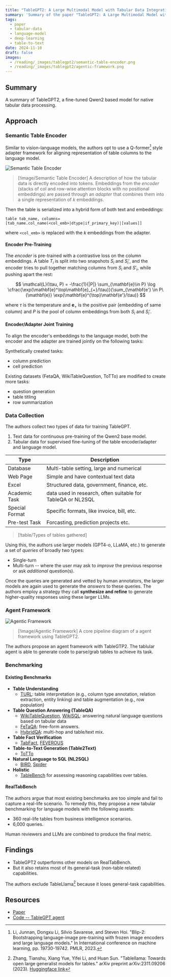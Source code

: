 ```yaml
---
title: "TableGPT2: A Large Multimodal Model with Tabular Data Integration"
summary: 'Summary of the paper "TableGPT2: A Large Multimodal Model with Tabular Data Integration"'
tags:
  - paper
  - tabular-data
  - language-model
  - deep-learning
  - table-to-text
date: 2024-11-10
draft: false
images:
  - /reading/_images/tablegpt2/semantic-table-encoder.png
  - /reading/_images/tablegpt2/agentic-framework.png
---
```


## Summary

A summary of TableGPT2, a fine-tuned Qwen2 based model for native tabular data processing.

## Approach

### Semantic Table Encoder

Similar to vision-language models, the authors opt to use a Q-former[^1] style adapter framework for aligning representation of table columns to the language model.

![Semantic Table Encoder](/static/images/reading/tablegpt2/semantic-table-encoder.png)

> [!image/Semantic Table Encoder]
> A description of how the tabular data is directly encoded into tokens.
> Embeddings from the _encoder_ (stacks of col and row-wise attention blocks with no positional embeddings) are passed through an _adapter_ that combines them into a single representation of $k$ embeddings.

Then the table is serialized into a hybrid form of both text and embeddings:

```
table tab_name, columns=[tab_name.col_name(<col_emb>|dtype|if_primary_key)|[values]]
```

where `<col_emb>` is replaced with the $k$ embeddings from the adapter.

#### Encoder Pre-Training

The _encoder_ is pre-trained with a contrastive loss on the column embeddings.
A table $T_i$ is split into two snapshots $S_i$ and $S_i'$, and the encoder tries to pull together matching columns from $S_i$ and $S'_i$, while pushing apart the rest:

$$
\mathcal{L}(\tau, P) = -\frac{1}{|P|} \sum_{\mathbf{e}\in P} \log \cfrac{\exp(\mathbf{e}^\top\mathbf{e}_{+}/\tau)}{\sum_{\mathbf{e'} \in P\{\mathbf{e}} \exp(\mathbf{e}^{\top}\mathbf{e'}/\tau)}
$$

where $\tau$ is the temperature and $\mathbf{e}_{+}$ is the positive pair (embedding of same column) and $P$ is the pool of column embeddings from both $S_i$ and $S_i'$.

#### Encoder/Adapter Joint Training

To align the encoder's embeddings to the language model, both the encoder and the adapter are trained jointly on the following tasks:

Synthetically created tasks:

- column prediction
- cell prediction

Existing datasets (FetaQA, WikiTableQuestion, ToTTo) are modified to create more tasks:

- question generation
- table titling
- row summarization

### Data Collection

The authors collect two types of data for training TableGPT.

1. Text data for continuous pre-training of the Qwen2 base model.
2. Tabular data for supervised fine-tuning of the table encoder/adapter and language model.

| Type           | Description                                                 |
| -------------- | ----------------------------------------------------------- |
| Database       | Multi-table setting, large and numerical                    |
| Web Page       | Simple and have contextual text data                        |
| Excel          | Structured data, government, finance, etc.                  |
| Academic Task  | data used in research, often suitable for TableQA or NL2SQL |
| Special Format | Specific formats, like invoice, bill, etc.                  |
| Pre-test Task  | Forcasting, prediction projects etc.                        |

> [!table/Types of tables gathered]

Using this, the authors use larger models (GPT4-o, LLaMA, etc.) to generate a set of _queries_ of broadly two types:

- Single-turn
- Multi-turn -- where the user may ask to _improve_ the previous response or ask _additional_ question(s).

Once the queries are generated and vetted by human annotators, the larger models are again used to generate the _answers_ to these queries.
The authors employ a strategy they call **synthesize and refine** to generate higher-quality responses using these larger LLMs.

### Agent Framework

![Agentic Framework](/static/images/reading/tablegpt2/agentic-framework.png)

> [!image/Agentic Framework]
> A core pipeline diagram of a agent framework using TableGPT2.

The authors propose an agent framework with TableGTP2. The tablular agent is able to generate code to parse/grab tables to achieve its task.

### Benchmarking

#### Existing Benchmarks

- **Table Understanding**
  - [TURL](https://github.com/sunlab-osu/TURL): table interpretation (e.g., column type annotation, relation extraction, entity linking) and table augmentation (e.g., row population)
- **Table Question Answering (TableQA)**
  - [WikiTableQuestion](https://github.com/ppasupat/WikiTableQuestions), [WikiSQL](https://github.com/salesforce/WikiSQL): answering natural language questions based on tabular data
  - [FeTaQA](https://github.com/Yale-LILY/FeTaQA): free-form answers.
  - [HybridQA](https://github.com/wenhuchen/HybridQA): multi-hop and table/text mix.
- **Table Fact Verification**
  - [TabFact](https://github.com/wenhuchen/Table-Fact-Checking), [FEVEROUS](https://github.com/Raldir/FEVEROUS)
- **Table-to-Text Generation (Table2Text)**
  - [ToTTo](https://github.com/google-research-datasets/ToTTo)
- **Natural Language to SQL (NL2SQL)**
  - [BIRD](https://github.com/AlibabaResearch/DAMO-ConvAI/tree/main/bird), [Spider](https://yale-lily.github.io/spider)
- **Holistic**
  - [TableBench](https://github.com/TableBench/TableBench) for assessing reasoning capabilities over tables.

#### RealTabBench

The authors argue that most existing benchmarks are too simple and fail to capture a real-life scenario. To remedy this, they propose a new tabular benchmarking for language models with the following assets:

- 360 real-life tables from business intelligence scenarios.
- 6,000 queries.

Human reviewers and LLMs are combined to produce the final metric.

## Findings

- TableGPT2 outperforms other models on RealTabBench.
- But it also retains most of its general-task (non-table related) capabilities.

The authors exclude TableLlama[^2] because it loses general-task capabilities.

## Resources

- [Paper](https://arxiv.org/abs/2411.02059)
- [Code -- TableGPT agent](https://github.com/tablegpt/tablegpt-agent)

[^1]: Li, Junnan, Dongxu Li, Silvio Savarese, and Steven Hoi. "Blip-2: Bootstrapping language-image pre-training with frozen image encoders and large language models." In International conference on machine learning, pp. 19730-19742. PMLR, 2023.
[^2]: Zhang, Tianshu, Xiang Yue, Yifei Li, and Huan Sun. "Tablellama: Towards open large generalist models for tables." arXiv preprint arXiv:2311.09206 (2023). [Huggingface link](https://huggingface.co/osunlp/TableLlama)

